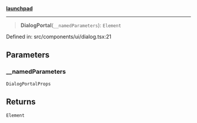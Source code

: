 [**launchpad**](index.md)

***

> **DialogPortal**(`__namedParameters`): `Element`

Defined in: src/components/ui/dialog.tsx:21

## Parameters

### \_\_namedParameters

`DialogPortalProps`

## Returns

`Element`
